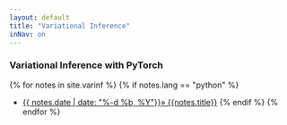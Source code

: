 ```yaml
---
layout: default
title: "Variational Inference"
inNav: on
---
```


### Variational Inference with PyTorch
{% for notes in site.varinf %}
  {% if notes.lang == "python" %}
  - [{{ notes.date | date: "%-d %b, %Y"}}&raquo; {{notes.title}}]({{notes.url}})
  {% endif %}
{% endfor %}

